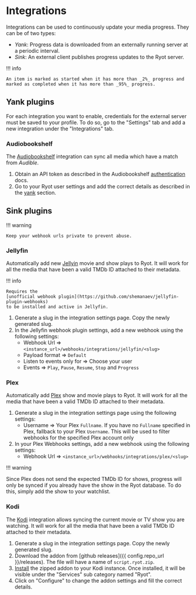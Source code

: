 # Integrations

Integrations can be used to continuously update your media progress. They can
be of two types:

- _Yank_: Progress data is downloaded from an externally running server at a
  periodic interval.
- _Sink_: An external client publishes progress updates to the Ryot server.

!!! info

    An item is marked as started when it has more than _2%_ progress and
    marked as completed when it has more than _95%_ progress.

## Yank plugins

For each integration you want to enable, credentials for the external server
must be saved to your profile. To do so, go to the "Settings" tab and add a
new integration under the "Integrations" tab.

### Audiobookshelf

The [Audiobookshelf](https://www.audiobookshelf.org) integration can sync all
media which have a match from _Audible_.

1. Obtain an API token as described in the Audiobookshelf
   [authentication](https://api.audiobookshelf.org/#authentication) docs.
2. Go to your Ryot user settings and add the correct details as described in the
   [yank](#yank-plugins) section.

## Sink plugins

!!! warning

    Keep your webhook urls private to prevent abuse.

### Jellyfin

Automatically add new [Jellyin](https://jellyfin.org/) movie and show plays to
Ryot. It will work for all the media that have been a valid TMDb ID attached
to their metadata.

!!! info

    Requires the
    [unofficial webhook plugin](https://github.com/shemanaev/jellyfin-plugin-webhooks)
    to be installed and active in Jellyfin.

1. Generate a slug in the integration settings page. Copy the newly generated
   slug.
2. In the Jellyfin webhook plugin settings, add a new webhook using the
   following settings:
   - Webhook Url => `<instance_url>/webhooks/integrations/jellyfin/<slug>`
   - Payload format => `Default`
   - Listen to events only for => Choose your user
   - Events => `Play`, `Pause`, `Resume`, `Stop` and `Progress`

### Plex

Automatically add [Plex](https://www.plex.tv/) show and movie plays to Ryot. It will
work for all the media that have been a valid TMDb ID attached to their metadata.

1. Generate a slug in the integration settings page using the following settings:
    - Username => Your Plex `Fullname`. If you have no `Fullname` specified in Plex,
     fallback to your Plex `Username`. This will be used to filter webhooks for the
     specified Plex account only
2. In your Plex Webhooks settings, add a new webhook using the
   following settings:
   - Webhook Url => `<instance_url>/webhooks/integrations/plex/<slug>`

!!! warning

   Since Plex does not send the expected TMDb ID for shows, progress will only be synced
   if you already have the show in the Ryot database. To do this, simply add the show to
   your watchlist.

### Kodi

The [Kodi](https://kodi.tv/) integration allows syncing the current movie or TV
show you are watching. It will work for all the media that have been a valid
TMDb ID attached to their metadata.

1. Generate a slug in the integration settings page. Copy the newly generated
   slug.
2. Download the addon from [github releases]({{ config.repo_url }}/releases).
   The file will have a name of `script.ryot.zip`.
3. [Install](https://kodi.wiki/view/Add-on_manager#How_to_install_from_a_ZIP_file)
   the zipped addon to your Kodi instance. Once installed, it will be visible under
   the "Services" sub category named "Ryot".
4. Click on "Configure" to change the addon settings and fill the correct details.
